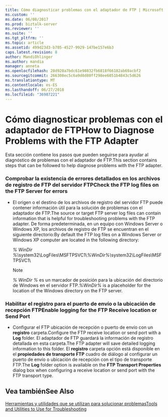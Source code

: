 ```yaml
---
title: Cómo diagnosticar problemas con el adaptador de FTP | Microsoft Docs
ms.custom: ''
ms.date: 06/08/2017
ms.prod: biztalk-server
ms.reviewer: ''
ms.suite: ''
ms.tgt_pltfrm: ''
ms.topic: article
ms.assetid: 499d23d3-b705-4527-9929-147be157e6b3
caps.latest.revision: 8
author: MandiOhlinger
ms.author: mandia
manager: anneta
ms.openlocfilehash: 28d920a7bdc61e98832fb6818f66182ab69acbf2
ms.sourcegitcommit: 266308ec5c6a9d8d80ff298ee6051b4843c5d626
ms.translationtype: MT
ms.contentlocale: es-ES
ms.lasthandoff: 06/27/2018
ms.locfileid: "36987221"
---
```

# <a name="how-to-diagnose-problems-with-the-ftp-adapter"></a><span data-ttu-id="0046b-102">Cómo diagnosticar problemas con el adaptador de FTP</span><span class="sxs-lookup"><span data-stu-id="0046b-102">How to Diagnose Problems with the FTP Adapter</span></span>
<span data-ttu-id="0046b-103">Esta sección contiene los pasos que pueden seguirse para ayudar al diagnóstico de problemas con el adaptador de FTP.</span><span class="sxs-lookup"><span data-stu-id="0046b-103">This section contains steps that can be followed to help diagnose problems with the FTP adapter.</span></span>  
  
### <a name="check-the-ftp-log-files-on-the-ftp-server-for-errors"></a><span data-ttu-id="0046b-104">Comprobar la existencia de errores detallados en los archivos de registro de FTP del servidor FTP</span><span class="sxs-lookup"><span data-stu-id="0046b-104">Check the FTP log files on the FTP Server for errors</span></span>  
  
- <span data-ttu-id="0046b-105">El origen o el destino de los archivos de registro del servidor FTP puede contener información útil para la solución de problemas con el adaptador de FTP.</span><span class="sxs-lookup"><span data-stu-id="0046b-105">The source or target FTP server log files can contain information that is helpful for troubleshooting problems with the FTP adapter.</span></span> <span data-ttu-id="0046b-106">De forma predeterminada, en un equipo con Windows Server o Windows XP, los archivos de registro de FTP se encuentran en el siguiente directorio:</span><span class="sxs-lookup"><span data-stu-id="0046b-106">By default the FTP log files on a Windows Server or Windows XP computer are located in the following directory:</span></span>  
  
   <span data-ttu-id="0046b-107"><em>% WinDir %\\</em>system32\LogFiles\MSFTPSVC1\\</span><span class="sxs-lookup"><span data-stu-id="0046b-107"><em>%WinDir%\\</em>system32\LogFiles\MSFTPSVC1\\</span></span>  
  
  > [!NOTE]
  >  <span data-ttu-id="0046b-108">*% WinDir %* es un marcador de posición para la ubicación del directorio de Windows en el servidor FTP.</span><span class="sxs-lookup"><span data-stu-id="0046b-108">*%WinDir%* is a placeholder for the location of the Windows directory on the FTP server.</span></span>  
  
### <a name="enable-logging-for-the-ftp-receive-location-or-send-port"></a><span data-ttu-id="0046b-109">Habilitar el registro para el puerto de envío o la ubicación de recepción FTP</span><span class="sxs-lookup"><span data-stu-id="0046b-109">Enable logging for the FTP Receive location or Send Port</span></span>  
  
-   <span data-ttu-id="0046b-110">Configurar el FTP ubicación de recepción o puerto de envío con un **registro** carpeta.</span><span class="sxs-lookup"><span data-stu-id="0046b-110">Configure the FTP receive location or send port with a **Log** folder.</span></span> <span data-ttu-id="0046b-111">El adaptador de FTP guardará la información de registro detallada en esta carpeta.</span><span class="sxs-lookup"><span data-stu-id="0046b-111">The FTP adapter will save detailed logging information to this folder.</span></span> <span data-ttu-id="0046b-112">El **registro** carpeta opción está disponible en el **propiedades de transporte FTP** cuadro de diálogo al configurar un puerto de envío o ubicación de recepción con el tipo de transporte FTP.</span><span class="sxs-lookup"><span data-stu-id="0046b-112">The **Log** folder option is available on the **FTP Transport Properties** dialog box when configuring a receive location or send port with the FTP transport type.</span></span>  
  
## <a name="see-also"></a><span data-ttu-id="0046b-113">Vea también</span><span class="sxs-lookup"><span data-stu-id="0046b-113">See Also</span></span>  
 [<span data-ttu-id="0046b-114">Herramientas y utilidades que se utilizan para solucionar problemas</span><span class="sxs-lookup"><span data-stu-id="0046b-114">Tools and Utilities to Use for Troubleshooting</span></span>](../core/tools-and-utilities-to-use-for-troubleshooting.md)